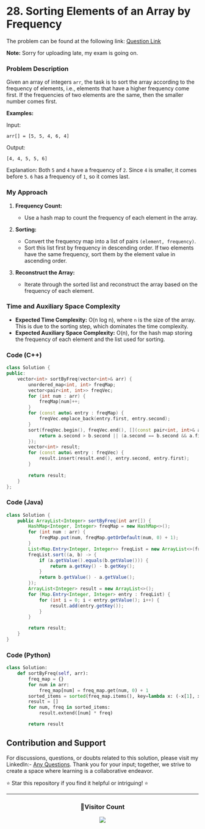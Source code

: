 # **28. Sorting Elements of an Array by Frequency**

The problem can be found at the following link: [Question Link](https://www.geeksforgeeks.org/problems/sorting-elements-of-an-array-by-frequency-1587115621/1)

**Note:** Sorry for uploading late, my exam is going on.

### Problem Description

Given an array of integers `arr`, the task is to sort the array according to the frequency of elements, i.e., elements that have a higher frequency come first. If the frequencies of two elements are the same, then the smaller number comes first.

**Examples:**

Input:
```
arr[] = [5, 5, 4, 6, 4]
```
Output:
```
[4, 4, 5, 5, 6]
```
Explanation: Both `5` and `4` have a frequency of `2`. Since `4` is smaller, it comes before `5`. `6` has a frequency of `1`, so it comes last.

### My Approach

1. **Frequency Count:**
   - Use a hash map to count the frequency of each element in the array.

2. **Sorting:**
   - Convert the frequency map into a list of pairs `(element, frequency)`.
   - Sort this list first by frequency in descending order. If two elements have the same frequency, sort them by the element value in ascending order.

3. **Reconstruct the Array:**
   - Iterate through the sorted list and reconstruct the array based on the frequency of each element.

### Time and Auxiliary Space Complexity

- **Expected Time Complexity:** O(n log n), where `n` is the size of the array. This is due to the sorting step, which dominates the time complexity.
- **Expected Auxiliary Space Complexity:** O(n), for the hash map storing the frequency of each element and the list used for sorting.

### Code (C++)

```cpp
class Solution {
public:
    vector<int> sortByFreq(vector<int>& arr) {
        unordered_map<int, int> freqMap;
        vector<pair<int, int>> freqVec;
        for (int num : arr) {
            freqMap[num]++;
        }
        for (const auto& entry : freqMap) {
            freqVec.emplace_back(entry.first, entry.second);
        }
        sort(freqVec.begin(), freqVec.end(), [](const pair<int, int>& a, const pair<int, int>& b) {
            return a.second > b.second || (a.second == b.second && a.first < b.first);
        });
        vector<int> result;
        for (const auto& entry : freqVec) {
            result.insert(result.end(), entry.second, entry.first);
        }
        
        return result;
    }
};
```

### Code (Java)

```java
class Solution {
    public ArrayList<Integer> sortByFreq(int arr[]) {
        HashMap<Integer, Integer> freqMap = new HashMap<>();
        for (int num : arr) {
            freqMap.put(num, freqMap.getOrDefault(num, 0) + 1);
        }
        List<Map.Entry<Integer, Integer>> freqList = new ArrayList<>(freqMap.entrySet());
        freqList.sort((a, b) -> {
            if (a.getValue().equals(b.getValue())) {
                return a.getKey() - b.getKey();
            }
            return b.getValue() - a.getValue();
        });
        ArrayList<Integer> result = new ArrayList<>();
        for (Map.Entry<Integer, Integer> entry : freqList) {
            for (int i = 0; i < entry.getValue(); i++) {
                result.add(entry.getKey());
            }
        }

        return result;
    }
}
```

### Code (Python)

```python
class Solution:
    def sortByFreq(self, arr):
        freq_map = {}
        for num in arr:
            freq_map[num] = freq_map.get(num, 0) + 1
        sorted_items = sorted(freq_map.items(), key=lambda x: (-x[1], x[0]))
        result = []
        for num, freq in sorted_items:
            result.extend([num] * freq)

        return result
```

## Contribution and Support

For discussions, questions, or doubts related to this solution, please visit my LinkedIn:- [Any Questions](https://www.linkedin.com/in/het-patel-8b110525a/). Thank you for your input; together, we strive to create a space where learning is a collaborative endeavor.

⭐ Star this repository if you find it helpful or intriguing! ⭐

---
<div align=center>
  <h3><b>📍Visitor Count</b></h3>
</div>

<p align="center" >   
  <img src="https://profile-counter.glitch.me/Hunterdii/count.svg" />  
</p>

